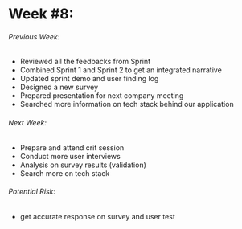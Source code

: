 # Week #8:

###### Previous Week:
- Reviewed all the feedbacks from Sprint
- Combined Sprint 1 and Sprint 2 to get an integrated narrative
- Updated sprint demo and user finding log
- Designed a new survey
- Prepared presentation for next company meeting
- Searched more information on tech stack behind our application 

###### Next Week:
- Prepare and attend crit session
- Conduct more user interviews 
- Analysis on survey results (validation)
- Search more on tech stack

###### Potential Risk:
- get accurate response on survey and user test
